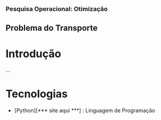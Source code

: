 ### Pesquisa Operacional: Otimização
## Problema do Transporte

# Introdução
...
# Tecnologias
* [Python][*** site aqui ***] : Linguagem de Programação

